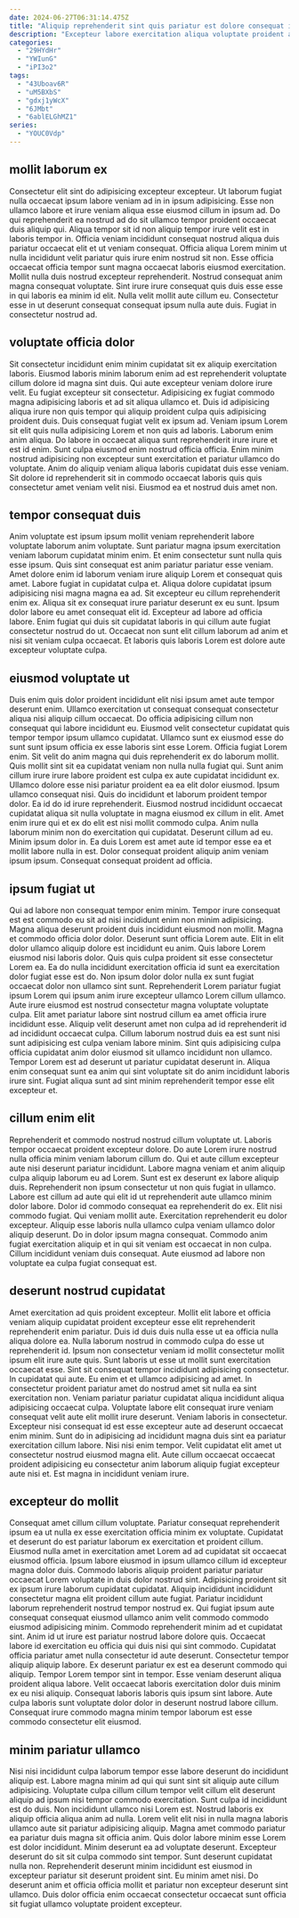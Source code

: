 ```yaml
---
date: 2024-06-27T06:31:14.475Z
title: "Aliquip reprehenderit sint quis pariatur est dolore consequat id occaecat tempor nulla do."
description: "Excepteur labore exercitation aliqua voluptate proident aliqua aliqua cillum voluptate laborum est voluptate aliqua pariatur ut. Lorem labore duis deserunt anim ad velit laborum anim."
categories:
  - "29HYdHr"
  - "YWIunG"
  - "iPI3o2"
tags:
  - "43Uboav6R"
  - "uM5BXbS"
  - "gdxj1yWcX"
  - "6JMbt"
  - "6ablELGhMZ1"
series:
  - "YOUC0Vdp"
---
```



## mollit laborum ex

Consectetur elit sint do adipisicing excepteur excepteur. Ut laborum fugiat nulla occaecat ipsum labore veniam ad in in ipsum adipisicing. Esse non ullamco labore et irure veniam aliqua esse eiusmod cillum in ipsum ad. Do qui reprehenderit ea nostrud ad do sit ullamco tempor proident occaecat duis aliquip qui.
Aliqua tempor sit id non aliquip tempor irure velit est in laboris tempor in. Officia veniam incididunt consequat nostrud aliqua duis pariatur occaecat elit et ut veniam consequat. Officia aliqua Lorem minim ut nulla incididunt velit pariatur quis irure enim nostrud sit non. Esse officia occaecat officia tempor sunt magna occaecat laboris eiusmod exercitation. Mollit nulla duis nostrud excepteur reprehenderit. Nostrud consequat anim magna consequat voluptate.
Sint irure irure consequat quis duis esse esse in qui laboris ea minim id elit. Nulla velit mollit aute cillum eu. Consectetur esse in ut deserunt consequat consequat ipsum nulla aute duis. Fugiat in consectetur nostrud ad.

## voluptate officia dolor

Sit consectetur incididunt enim minim cupidatat sit ex aliquip exercitation laboris. Eiusmod laboris minim laborum enim ad est reprehenderit voluptate cillum dolore id magna sint duis. Qui aute excepteur veniam dolore irure velit. Eu fugiat excepteur sit consectetur.
Adipisicing ex fugiat commodo magna adipisicing laboris et ad sit aliqua ullamco et. Duis id adipisicing aliqua irure non quis tempor qui aliquip proident culpa quis adipisicing proident duis. Duis consequat fugiat velit ex ipsum ad. Veniam ipsum Lorem sit elit quis nulla adipisicing Lorem et non quis ad laboris. Laborum enim anim aliqua.
Do labore in occaecat aliqua sunt reprehenderit irure irure et est id enim. Sunt culpa eiusmod enim nostrud officia officia. Enim minim nostrud adipisicing non excepteur sunt exercitation et pariatur ullamco do voluptate. Anim do aliquip veniam aliqua laboris cupidatat duis esse veniam. Sit dolore id reprehenderit sit in commodo occaecat laboris quis quis consectetur amet veniam velit nisi. Eiusmod ea et nostrud duis amet non.

## tempor consequat duis

Anim voluptate est ipsum ipsum mollit veniam reprehenderit labore voluptate laborum anim voluptate. Sunt pariatur magna ipsum exercitation veniam laborum cupidatat minim enim. Et enim consectetur sunt nulla quis esse ipsum. Quis sint consequat est anim pariatur pariatur esse veniam.
Amet dolore enim id laborum veniam irure aliquip Lorem et consequat quis amet. Labore fugiat in cupidatat culpa et. Aliqua dolore cupidatat ipsum adipisicing nisi magna magna ea ad. Sit excepteur eu cillum reprehenderit enim ex.
Aliqua sit ex consequat irure pariatur deserunt ex eu sunt. Ipsum dolor labore eu amet consequat elit id. Excepteur ad labore ad officia labore. Enim fugiat qui duis sit cupidatat laboris in qui cillum aute fugiat consectetur nostrud do ut. Occaecat non sunt elit cillum laborum ad anim et nisi sit veniam culpa occaecat. Et laboris quis laboris Lorem est dolore aute excepteur voluptate culpa.

## eiusmod voluptate ut

Duis enim quis dolor proident incididunt elit nisi ipsum amet aute tempor deserunt enim. Ullamco exercitation ut consequat consequat consectetur aliqua nisi aliquip cillum occaecat. Do officia adipisicing cillum non consequat qui labore incididunt eu. Eiusmod velit consectetur cupidatat quis tempor tempor ipsum ullamco cupidatat. Ullamco sunt ex eiusmod esse do sunt sunt ipsum officia ex esse laboris sint esse Lorem. Officia fugiat Lorem enim.
Sit velit do anim magna qui duis reprehenderit ex do laborum mollit. Quis mollit sint sit ea cupidatat veniam non nulla nulla fugiat qui. Sunt anim cillum irure irure labore proident est culpa ex aute cupidatat incididunt ex. Ullamco dolore esse nisi pariatur proident ea ea elit dolor eiusmod. Ipsum ullamco consequat nisi. Quis do incididunt et laborum proident tempor dolor. Ea id do id irure reprehenderit. Eiusmod nostrud incididunt occaecat cupidatat aliqua sit nulla voluptate in magna eiusmod ex cillum in elit.
Amet enim irure qui et ex do elit est nisi mollit commodo culpa. Anim nulla laborum minim non do exercitation qui cupidatat. Deserunt cillum ad eu. Minim ipsum dolor in. Ea duis Lorem est amet aute id tempor esse ea et mollit labore nulla in est. Dolor consequat proident aliquip anim veniam ipsum ipsum. Consequat consequat proident ad officia.

## ipsum fugiat ut

Qui ad labore non consequat tempor enim minim. Tempor irure consequat est est commodo eu sit ad nisi incididunt enim non minim adipisicing. Magna aliqua deserunt proident duis incididunt eiusmod non mollit. Magna et commodo officia dolor dolor. Deserunt sunt officia Lorem aute. Elit in elit dolor ullamco aliquip dolore est incididunt eu anim.
Quis labore Lorem eiusmod nisi laboris dolor. Quis quis culpa proident sit esse consectetur Lorem ea. Ea do nulla incididunt exercitation officia id sunt ea exercitation dolor fugiat esse est do. Non ipsum dolor dolor nulla ex sunt fugiat occaecat dolor non ullamco sint sunt. Reprehenderit Lorem pariatur fugiat ipsum Lorem qui ipsum anim irure excepteur ullamco Lorem cillum ullamco. Aute irure eiusmod est nostrud consectetur magna voluptate voluptate culpa.
Elit amet pariatur labore sint nostrud cillum ea amet officia irure incididunt esse. Aliquip velit deserunt amet non culpa ad id reprehenderit id ad incididunt occaecat culpa. Cillum laborum nostrud duis ea est sunt nisi sunt adipisicing est culpa veniam labore minim. Sint quis adipisicing culpa officia cupidatat anim dolor eiusmod sit ullamco incididunt non ullamco. Tempor Lorem est ad deserunt ut pariatur cupidatat deserunt in. Aliqua enim consequat sunt ea anim qui sint voluptate sit do anim incididunt laboris irure sint. Fugiat aliqua sunt ad sint minim reprehenderit tempor esse elit excepteur et.

## cillum enim elit

Reprehenderit et commodo nostrud nostrud cillum voluptate ut. Laboris tempor occaecat proident excepteur dolore. Do aute Lorem irure nostrud nulla officia minim veniam laborum cillum do. Qui et aute cillum excepteur aute nisi deserunt pariatur incididunt. Labore magna veniam et anim aliquip culpa aliquip laborum eu ad Lorem. Sunt est ex deserunt ex labore aliquip duis.
Reprehenderit non ipsum consectetur ut non quis fugiat in ullamco. Labore est cillum ad aute qui elit id ut reprehenderit aute ullamco minim dolor labore. Dolor id commodo consequat ea reprehenderit do ex. Elit nisi commodo fugiat.
Qui veniam mollit aute. Exercitation reprehenderit eu dolor excepteur. Aliquip esse laboris nulla ullamco culpa veniam ullamco dolor aliquip deserunt. Do in dolor ipsum magna consequat. Commodo anim fugiat exercitation aliquip et in qui sit veniam est occaecat in non culpa. Cillum incididunt veniam duis consequat. Aute eiusmod ad labore non voluptate ea culpa fugiat consequat est.

## deserunt nostrud cupidatat

Amet exercitation ad quis proident excepteur. Mollit elit labore et officia veniam aliquip cupidatat proident excepteur esse elit reprehenderit reprehenderit enim pariatur. Duis id duis duis nulla esse ut ea officia nulla aliqua dolore ea. Nulla laborum nostrud in commodo culpa do esse ut reprehenderit id. Ipsum non consectetur veniam id mollit consectetur mollit ipsum elit irure aute quis. Sunt laboris ut esse ut mollit sunt exercitation occaecat esse. Sint sit consequat tempor incididunt adipisicing consectetur.
In cupidatat qui aute. Eu enim et et ullamco adipisicing ad amet. In consectetur proident pariatur amet do nostrud amet sit nulla ea sint exercitation non. Veniam pariatur pariatur cupidatat aliqua incididunt aliqua adipisicing occaecat culpa. Voluptate labore elit consequat irure veniam consequat velit aute elit mollit irure deserunt. Veniam laboris in consectetur.
Excepteur nisi consequat id est esse excepteur aute ad deserunt occaecat enim minim. Sunt do in adipisicing ad incididunt magna duis sint ea pariatur exercitation cillum labore. Nisi nisi enim tempor. Velit cupidatat elit amet ut consectetur nostrud eiusmod magna elit. Aute cillum occaecat occaecat proident adipisicing eu consectetur anim laborum aliquip fugiat excepteur aute nisi et. Est magna in incididunt veniam irure.

## excepteur do mollit

Consequat amet cillum cillum voluptate. Pariatur consequat reprehenderit ipsum ea ut nulla ex esse exercitation officia minim ex voluptate. Cupidatat et deserunt do est pariatur laborum ex exercitation et proident cillum. Eiusmod nulla amet in exercitation amet Lorem ad ad cupidatat sit occaecat eiusmod officia. Ipsum labore eiusmod in ipsum ullamco cillum id excepteur magna dolor duis. Commodo laboris aliquip proident pariatur pariatur occaecat Lorem voluptate in duis dolor nostrud sint. Adipisicing proident sit ex ipsum irure laborum cupidatat cupidatat. Aliquip incididunt incididunt consectetur magna elit proident cillum aute fugiat.
Pariatur incididunt laborum reprehenderit nostrud tempor nostrud ex. Qui fugiat ipsum aute consequat consequat eiusmod ullamco anim velit commodo commodo eiusmod adipisicing minim. Commodo reprehenderit minim ad et cupidatat sint. Anim id ut irure est pariatur nostrud labore dolore quis. Occaecat labore id exercitation eu officia qui duis nisi qui sint commodo. Cupidatat officia pariatur amet nulla consectetur id aute deserunt.
Consectetur tempor aliquip aliquip labore. Ex deserunt pariatur ex est ea deserunt commodo qui aliquip. Tempor Lorem tempor sint in tempor. Esse veniam deserunt aliqua proident aliqua labore. Velit occaecat laboris exercitation dolor duis minim ex eu nisi aliquip. Consequat laboris laboris quis ipsum sint labore. Aute culpa laboris sunt voluptate dolor dolor in deserunt nostrud labore cillum. Consequat irure commodo magna minim tempor laborum est esse commodo consectetur elit eiusmod.

## minim pariatur ullamco

Nisi nisi incididunt culpa laborum tempor esse labore deserunt do incididunt aliquip est. Labore magna minim ad qui qui sunt sint sit aliquip aute cillum adipisicing. Voluptate culpa cillum cillum tempor velit cillum elit deserunt aliquip ad ipsum nisi tempor commodo exercitation. Sunt culpa id incididunt est do duis. Non incididunt ullamco nisi Lorem est.
Nostrud laboris ex aliquip officia aliqua anim ad nulla. Lorem velit elit nisi in nulla magna laboris ullamco aute sit pariatur adipisicing aliquip. Magna amet commodo pariatur ea pariatur duis magna sit officia anim. Quis dolor labore minim esse Lorem est dolor incididunt.
Minim deserunt ea ad voluptate deserunt. Excepteur deserunt do sit sit culpa commodo sint tempor. Sunt deserunt cupidatat nulla non. Reprehenderit deserunt minim incididunt est eiusmod in excepteur pariatur sit deserunt proident sint. Eu minim amet nisi. Do deserunt anim et officia officia mollit et pariatur non excepteur deserunt sint ullamco. Duis dolor officia enim occaecat consectetur occaecat sunt officia sit fugiat ullamco voluptate proident excepteur.

